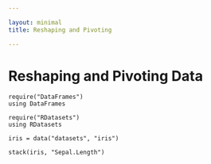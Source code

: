 ```yaml
---

layout: minimal
title: Reshaping and Pivoting

---
```


# Reshaping and Pivoting Data

    require("DataFrames")
    using DataFrames

    require("RDatasets")
    using RDatasets

    iris = data("datasets", "iris")

    stack(iris, "Sepal.Length")
